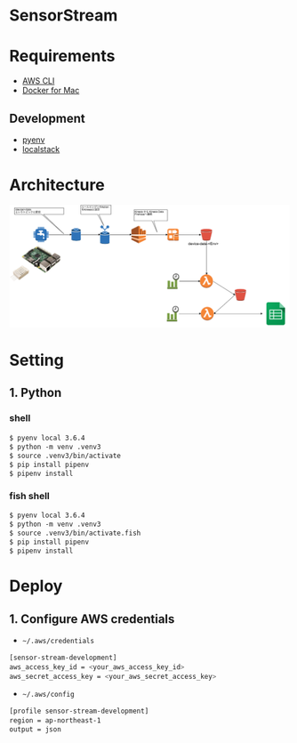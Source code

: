 SensorStream
=======

# Requirements

- [AWS CLI](https://aws.amazon.com/cli/)
- [Docker for Mac](https://www.docker.com/docker-mac)

## Development

- [pyenv](https://github.com/pyenv/pyenv)
- [localstack](https://github.com/localstack/localstack)

# Architecture
![architecture](https://github.com/kongmingstrap/SensorStream/blob/master/architecture.png "architecture")

# Setting

## 1. Python

### shell

```shell
$ pyenv local 3.6.4
$ python -m venv .venv3
$ source .venv3/bin/activate
$ pip install pipenv
$ pipenv install
```

### fish shell

```shell
$ pyenv local 3.6.4
$ python -m venv .venv3
$ source .venv3/bin/activate.fish
$ pip install pipenv
$ pipenv install
```

# Deploy

## 1. Configure AWS credentials

- `~/.aws/credentials`

```bash
[sensor-stream-development]
aws_access_key_id = <your_aws_access_key_id>
aws_secret_access_key = <your_aws_secret_access_key>
```

- `~/.aws/config`

```bash
[profile sensor-stream-development]
region = ap-northeast-1
output = json
```
